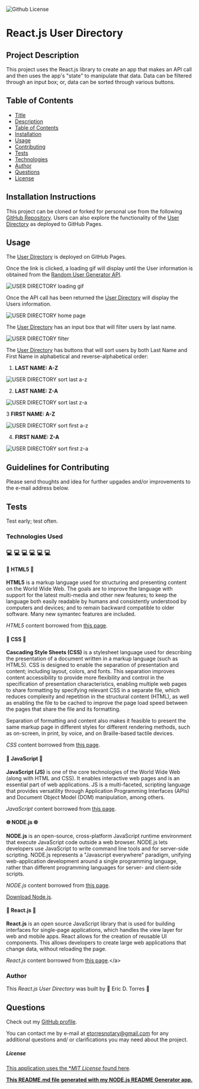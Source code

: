 ![Github License](https://img.shields.io/badge/License-MIT-brightgreen)

# React.js User Directory

## Project Description

This project uses the React.js library to create an app that makes an API call and then uses the app's "state" to manipulate that data. Data can be filtered through an input box; or, data can be sorted through various buttons.

## Table of Contents

- [Title](#project-title)
- [Description](#project-description)
- [Table of Contents](#table-of-contents)
- [Installation](#installation-instructions)
- [Usage](#usage)
- [Contributing](#guidelines-for-contributing)
- [Tests](#tests)
- [Technologies](#technologies-used)
- [Author](#author)
- [Questions](#questions)
- [License](#license)

## Installation Instructions

This project can be cloned or forked for personal use from the following [GitHub Repository](https://github.com/etorres-revature/React-User_Directory). Users can also explore the functionality of the [User Directory](https://etorres-revature.github.io/React-User_Directory/) as deployed to GitHub Pages.

## Usage

The [User Directory](https://etorres-revature.github.io/React-User_Directory/) is deployed on GitHub Pages.

Once the link is clicked, a loading gif will display until the User information is obtained from the [Random User Generator API](https://randomuser.me/).

![USER DIRECTORY loading gif](./screenshots/ud-loading.png)

Once the API call has been returned the [User Directory](https://etorres-revature.github.io/React-User_Directory/) will display the Users information.

![USER DIRECTORY home page](./screenshots/ud-home.png)

The [User Directory](https://etorres-revature.github.io/React-User_Directory/) has an input box that will filter users by last name.

![USER DIRECTORY filter](./screenshots/ud-filter.png)

The [User Directory](https://etorres-revature.github.io/React-User_Directory/) has buttons that will sort users by both Last Name and First Name in alphabetical and reverse-alphabetical order:

1. **LAST NAME: A-Z**

![USER DIRECTORY sort last a-z](./screenshots/ud-last-az.png)

2. **LAST NAME: Z-A**

![USER DIRECTORY sort last z-a](./screenshots/ud-last-za.png)

3 **FIRST NAME: A-Z**

![USER DIRECTORY sort first a-z](./screenshots/ud-first-az.png)

4. **FIRST NAME: Z-A**

![USER DIRECTORY sort first z-a](./screenshots/ud-first-za.png)

## Guidelines for Contributing

Please send thoughts and idea for further upgades and/or improvements to the e-mail address below.

## Tests

Test early; test often.

### Technologies Used

### :computer: :computer: :computer: :computer: :computer: :computer:

#### :memo: HTML5 :memo:

**HTML5** is a markup language used for structuring and presenting content on the World Wide Web. The goals are to improve the language with support for the latest multi-media and other new features; to keep the language both easily readable by humans and consistently understood by computers and devices; and to remain backward compatible to older software. Many new symantec features are included.

_HTML5_ content borrowed from <a target="_blank" rel="noopener noreferrer">[this page](https://en.wikipedia.org/wiki/HTML5).</a>

#### :art: CSS :art:

**Cascading Style Sheets (CSS)** is a stylesheet language used for describing the presentation of a document written in a markup language (such as HTML5). CSS is designed to enable the separation of presentation and content; including layout, colors, and fonts. This separation improves content accessibility to provide more flexibility and control in the specification of presentation characteristics, enabling multiple web pages to share formatting by specifying relevant CSS in a separate file, which reduces complexity and repetition in the structural content (HTML), as well as enabling the file to be cached to improve the page load speed between the pages that share the file and its formatting.

Separation of formatting and content also makes it feasible to present the same markup page in different styles for different rendering methods, such as on-screen, in print, by voice, and on Braille-based tactile devices.

_CSS_ content borrowed from <a target="_blank" rel="noopener noreferrer">[this page](https://en.wikipedia.org/wiki/Cascading_Style_Sheets).</a>

#### :sparkler: JavaScript :sparkler:

**JavaScript (JS)** is one of the core technologies of the World Wide Web (along with HTML and CSS). It enables interactive web pages and is an essential part of web applications. JS is a multi-faceted, scripting language that provides versatility through Application Programming Interfaces (APIs) and Document Object Model (DOM) manipulation, among others.

_JavaScript_ content borrowed from <a target="_blank" rel="noopener noreferrer">[this page](https://en.wikipedia.org/wiki/JavaScript).</a>

#### :globe_with_meridians: NODE.js :globe_with_meridians:

**NODE.js** is an open-source, cross-platform JavaScript runtime environment that execute JavaScript code outside a web browser. NODE.js lets developers use JavaScript to write command line tools and for server-side scripting. NODE.js represents a "Javascript everywhere" paradigm, unifying web-application development around a single programming language, rather than different programming languages for server- and client-side scripts.

_NODE.js_ content borrowed from <a target="_blank" rel="noopener noreferrer">[this page](https://en.wikipedia.org/wiki/Node.js).</a>

[Download Node.js](https://nodejs.org/en/).

#### :dizzy: React.js :dizzy:

**React.js** is an open source JavaScript library that is used for building interfaces for single-page applications, which handles the view layer for web and mobile apps. React allows for the creation of reusable UI components. This allows developers to create large web applications that change data, without reloading the page.

_React.js_ content borrowed from <a target="_blank" rel="noopener noreferrer">[this page](https://www.c-sharpcorner.com/article/what-and-why-reactjs/#:~:text=It's%20used%20for%20handling%20the,to%20create%20reusable%20UI%20components.&text=React%20allows%20developers%20to%20create,fast%2C%20scalable%2C%20and%20simple.).</a>

### Author

This _React.js User Directory_ was built by :green_heart: Eric D. Torres :green_heart:

## Questions

Check out my [GitHub profile](https://github.com/etorres-revature).

You can contact me by e-mail at etorresnotary@gmail.com for any additional questions and/ or clarifications you may need about the project.

##### License

[This application uses the \*_MIT License_ found here](./LICENSE).

**[This README.md file generated with my NODE.js README Generator app.](https://github.com/etorres-revature/NODEjs_README.md_Generator)**
